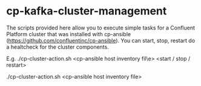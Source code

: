 # cp-kafka-cluster-management
The scripts provided here allow you to execute simple tasks for a Confluent Platform cluster that was installed with cp-ansible (https://github.com/confluentinc/cp-ansible). You can start, stop, restart do a healtcheck for the cluster components.


E.g.
./cp-cluster-action.sh \<cp-ansible host inventory fil\e> \<start / stop / restart\>
  
./cp-cluster-action.sh \<cp-ansible host inventory file\>
